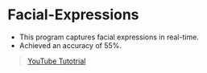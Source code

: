 # Facial-Expressions
- This program captures facial expressions in real-time.
- Achieved an accuracy of 55%.
> [YouTube Tutotrial](https://www.youtube.com/watch?v=Bb4Wvl57LIk)
